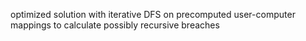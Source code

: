 optimized solution with iterative DFS on precomputed user-computer mappings to calculate possibly recursive breaches
